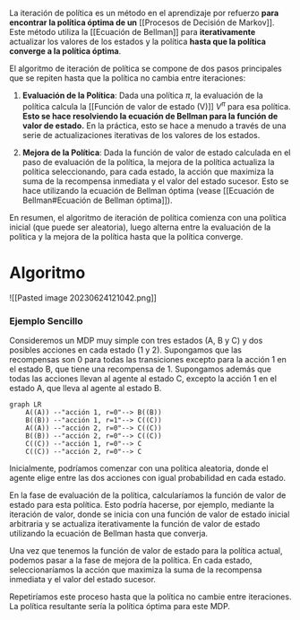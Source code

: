 La iteración de política es un método en el aprendizaje por refuerzo **para encontrar la política óptima de un** [[Procesos de Decisión de Markov]]. Este método utiliza la [[Ecuación de Bellman]] para **iterativamente** actualizar los valores de los estados y la política **hasta que la política converge a la política óptima**.

El algoritmo de iteración de política se compone de dos pasos principales que se repiten hasta que la política no cambia entre iteraciones:

1. **Evaluación de la Política**: Dada una política $\pi$, la evaluación de la política calcula la [[Función de valor de estado (V)]] $V^\pi$ para esa política. **Esto se hace resolviendo la ecuación de Bellman para la función de valor de estado.** En la práctica, esto se hace a menudo a través de una serie de actualizaciones iterativas de los valores de los estados.

2. **Mejora de la Política**: Dada la función de valor de estado calculada en el paso de evaluación de la política, la mejora de la política actualiza la política seleccionando, para cada estado, la acción que maximiza la suma de la recompensa inmediata y el valor del estado sucesor. Esto se hace utilizando la ecuación de Bellman óptima (vease [[Ecuación de Bellman#Ecuación de Bellman óptima]]).

En resumen, el algoritmo de iteración de política comienza con una política inicial (que puede ser aleatoria), luego alterna entre la evaluación de la política y la mejora de la política hasta que la política converge.

# Algoritmo 

![[Pasted image 20230624121042.png]]

### Ejemplo Sencillo

Consideremos un MDP muy simple con tres estados (A, B y C) y dos posibles acciones en cada estado (1 y 2). Supongamos que las recompensas son 0 para todas las transiciones excepto para la acción 1 en el estado B, que tiene una recompensa de 1. Supongamos además que todas las acciones llevan al agente al estado C, excepto la acción 1 en el estado A, que lleva al agente al estado B.

```mermaid
graph LR
    A((A)) --"acción 1, r=0"--> B((B))
    B((B)) --"acción 1, r=1"--> C((C))
    A((A)) --"acción 2, r=0"--> C((C))
    B((B)) --"acción 2, r=0"--> C((C))
    C((C)) --"acción 1, r=0"--> C
    C((C)) --"acción 2, r=0"--> C

```

Inicialmente, podríamos comenzar con una política aleatoria, donde el agente elige entre las dos acciones con igual probabilidad en cada estado.

En la fase de evaluación de la política, calcularíamos la función de valor de estado para esta política. Esto podría hacerse, por ejemplo, mediante la iteración de valor, donde se inicia con una función de valor de estado inicial arbitraria y se actualiza iterativamente la función de valor de estado utilizando la ecuación de Bellman hasta que converja.

Una vez que tenemos la función de valor de estado para la política actual, podemos pasar a la fase de mejora de la política. En cada estado, seleccionaríamos la acción que maximiza la suma de la recompensa inmediata y el valor del estado sucesor.

Repetiríamos este proceso hasta que la política no cambie entre iteraciones. La política resultante sería la política óptima para este MDP.

